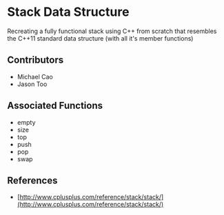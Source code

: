 # Stack Data Structure

Recreating a fully functional stack using C++ from scratch that resembles the C++11 standard data structure (with all it's member functions)

## Contributors

* Michael Cao
* Jason Too

## Associated Functions

* empty
* size
* top
* push
* pop
* swap

## References

* [http://www.cplusplus.com/reference/stack/stack/](http://www.cplusplus.com/reference/stack/stack/)